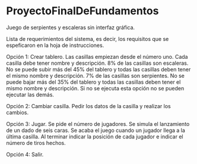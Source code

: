 # ProyectoFinalDeFundamentos
Juego de serpientes y escaleras sin interfaz gráfica.

Lista de requerimientos del sistema, es decir, los requisitos que se espeficaron en la hoja de instrucciones.

Opción 1: Crear tablero.
Las casillas empiezan desde el número uno.
Cada casilla debe tener nombre y descripción.
8% de las casillas son escaleras. No se puede subir más del 45% del tablero y todas las casillas deben tener el mismo nombre y descripción.
7% de las casillas son serpientes. No se puede bajar más del 35% del tablero y todas las casillas deben tener el mismo nombre y descripción.
Si no se ejecuta esta opción no se pueden ejecutar las demás.

Opción 2: Cambiar casilla.
Pedir los datos de la casilla y realizar los cambios.

Opción 3: Jugar.
Se pide el número de jugadores.
Se simula el lanzamiento de un dado de seis caras.
Se acaba el juego cuando un jugador llega a la última casilla.
Al terminar indicar la posición de cada jugador e indicar el número de tiros hechos.

Opción 4: Salir.
